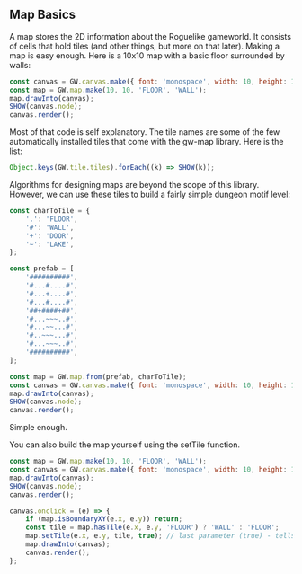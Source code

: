 ## Map Basics

A map stores the 2D information about the Roguelike gameworld. It consists of cells that hold tiles (and other things, but more on that later). Making a map is easy enough. Here is a 10x10 map with a basic floor surrounded by walls:

```js
const canvas = GW.canvas.make({ font: 'monospace', width: 10, height: 10 });
const map = GW.map.make(10, 10, 'FLOOR', 'WALL');
map.drawInto(canvas);
SHOW(canvas.node);
canvas.render();
```

Most of that code is self explanatory. The tile names are some of the few automatically installed tiles that come with the gw-map library. Here is the list:

```js
Object.keys(GW.tile.tiles).forEach((k) => SHOW(k));
```

Algorithms for designing maps are beyond the scope of this library. However, we can use these tiles to build a fairly simple dungeon motif level:

```js
const charToTile = {
    '.': 'FLOOR',
    '#': 'WALL',
    '+': 'DOOR',
    '~': 'LAKE',
};

const prefab = [
    '##########',
    '#...#....#',
    '#...+....#',
    '#...#....#',
    '##+####+##',
    '#...~~~..#',
    '#...~~...#',
    '#..~~~...#',
    '#...~~~..#',
    '##########',
];

const map = GW.map.from(prefab, charToTile);
const canvas = GW.canvas.make({ font: 'monospace', width: 10, height: 10 });
map.drawInto(canvas);
SHOW(canvas.node);
canvas.render();
```

Simple enough.

You can also build the map yourself using the setTile function.

```js
const map = GW.map.make(10, 10, 'FLOOR', 'WALL');
const canvas = GW.canvas.make({ font: 'monospace', width: 10, height: 10 });
map.drawInto(canvas);
SHOW(canvas.node);
canvas.render();

canvas.onclick = (e) => {
    if (map.isBoundaryXY(e.x, e.y)) return;
    const tile = map.hasTile(e.x, e.y, 'FLOOR') ? 'WALL' : 'FLOOR';
    map.setTile(e.x, e.y, tile, true); // last parameter (true) - tells the map to force the tile (ignore priority logic, etc...)
    map.drawInto(canvas);
    canvas.render();
};
```
